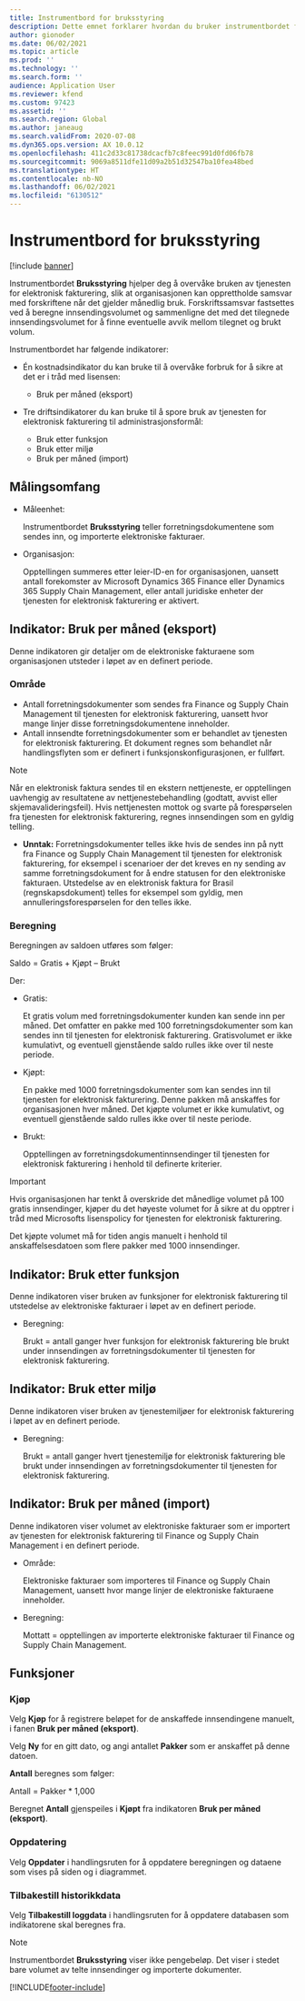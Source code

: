```yaml
---
title: Instrumentbord for bruksstyring
description: Dette emnet forklarer hvordan du bruker instrumentbordet for bruksstyring til å overvåke bruken av tjenesten for elektronisk fakturering og opprettholder samsvar med forskriftene.
author: gionoder
ms.date: 06/02/2021
ms.topic: article
ms.prod: ''
ms.technology: ''
ms.search.form: ''
audience: Application User
ms.reviewer: kfend
ms.custom: 97423
ms.assetid: ''
ms.search.region: Global
ms.author: janeaug
ms.search.validFrom: 2020-07-08
ms.dyn365.ops.version: AX 10.0.12
ms.openlocfilehash: 411c2d33c81738dcacfb7c8feec991d0fd06fb78
ms.sourcegitcommit: 9069a8511dfe11d09a2b51d32547ba10fea48bed
ms.translationtype: HT
ms.contentlocale: nb-NO
ms.lasthandoff: 06/02/2021
ms.locfileid: "6130512"
---
```

# <a name="usage-management-dashboard"></a>Instrumentbord for bruksstyring

[!include [banner](../includes/banner.md)]

Instrumentbordet **Bruksstyring** hjelper deg å overvåke bruken av tjenesten for elektronisk fakturering, slik at organisasjonen kan opprettholde samsvar med forskriftene når det gjelder månedlig bruk. Forskriftssamsvar fastsettes ved å beregne innsendingsvolumet og sammenligne det med det tilegnede innsendingsvolumet for å finne eventuelle avvik mellom tilegnet og brukt volum.

Instrumentbordet har følgende indikatorer:

- Én kostnadsindikator du kan bruke til å overvåke forbruk for å sikre at det er i tråd med lisensen:

    - Bruk per måned (eksport)

- Tre driftsindikatorer du kan bruke til å spore bruk av tjenesten for elektronisk fakturering til administrasjonsformål:

    - Bruk etter funksjon
    - Bruk etter miljø
    - Bruk per måned (import)

## <a name="measurement-scope"></a>Målingsomfang

- Måleenhet: 

    Instrumentbordet **Bruksstyring** teller forretningsdokumentene som sendes inn, og importerte elektroniske fakturaer.

- Organisasjon: 

    Opptellingen summeres etter leier-ID-en for organisasjonen, uansett antall forekomster av Microsoft Dynamics 365 Finance eller Dynamics 365 Supply Chain Management, eller antall juridiske enheter der tjenesten for elektronisk fakturering er aktivert.


## <a name="indicator-usage-per-month-export"></a>Indikator: Bruk per måned (eksport)

Denne indikatoren gir detaljer om de elektroniske fakturaene som organisasjonen utsteder i løpet av en definert periode.

### <a name="scope"></a>Område
- Antall forretningsdokumenter som sendes fra Finance og Supply Chain Management til tjenesten for elektronisk fakturering, uansett hvor mange linjer disse forretningsdokumentene inneholder.
- Antall innsendte forretningsdokumenter som er behandlet av tjenesten for elektronisk fakturering. Et dokument regnes som behandlet når handlingsflyten som er definert i funksjonskonfigurasjonen, er fullført.

> [!NOTE]
> Når en elektronisk faktura sendes til en ekstern nettjeneste, er opptellingen uavhengig av resultatene av nettjenestebehandling (godtatt, avvist eller skjemavalideringsfeil). Hvis nettjenesten mottok og svarte på forespørselen fra tjenesten for elektronisk fakturering, regnes innsendingen som en gyldig telling.

- **Unntak:** Forretningsdokumenter telles ikke hvis de sendes inn på nytt fra Finance og Supply Chain Management til tjenesten for elektronisk fakturering, for eksempel i scenarioer der det kreves en ny sending av samme forretningsdokument for å endre statusen for den elektroniske fakturaen. Utstedelse av en elektronisk faktura for Brasil (regnskapsdokument) telles for eksempel som gyldig, men annulleringsforespørselen for den telles ikke.


### <a name="calculation"></a>Beregning

Beregningen av saldoen utføres som følger:

Saldo = Gratis + Kjøpt – Brukt

Der:

- Gratis:
  
    Et gratis volum med forretningsdokumenter kunden kan sende inn per måned. Det omfatter en pakke med 100 forretningsdokumenter som kan sendes inn til tjenesten for elektronisk fakturering. Gratisvolumet er ikke kumulativt, og eventuell gjenstående saldo rulles ikke over til neste periode.
  
- Kjøpt:
  
    En pakke med 1000 forretningsdokumenter som kan sendes inn til tjenesten for elektronisk fakturering. Denne pakken må anskaffes for organisasjonen hver måned. Det kjøpte volumet er ikke kumulativt, og eventuell gjenstående saldo rulles ikke over til neste periode.
  
- Brukt: 

    Opptellingen av forretningsdokumentinnsendinger til tjenesten for elektronisk fakturering i henhold til definerte kriterier.
   
> [!IMPORTANT]
> Hvis organisasjonen har tenkt å overskride det månedlige volumet på 100 gratis innsendinger, kjøper du det høyeste volumet for å sikre at du opptrer i tråd med Microsofts lisenspolicy for tjenesten for elektronisk fakturering.
>
> Det kjøpte volumet må for tiden angis manuelt i henhold til anskaffelsesdatoen som flere pakker med 1000 innsendinger.

## <a name="indicator-usage-by-feature"></a>Indikator: Bruk etter funksjon

Denne indikatoren viser bruken av funksjoner for elektronisk fakturering til utstedelse av elektroniske fakturaer i løpet av en definert periode.

- Beregning:
  
    Brukt = antall ganger hver funksjon for elektronisk fakturering ble brukt under innsendingen av forretningsdokumenter til tjenesten for elektronisk fakturering.

## <a name="indicator-usage-by-environment"></a>Indikator: Bruk etter miljø

Denne indikatoren viser bruken av tjenestemiljøer for elektronisk fakturering i løpet av en definert periode.

- Beregning:
    
    Brukt = antall ganger hvert tjenestemiljø for elektronisk fakturering ble brukt under innsendingen av forretningsdokumenter til tjenesten for elektronisk fakturering.

## <a name="indicator-usage-per-month-import"></a>Indikator: Bruk per måned (import)

Denne indikatoren viser volumet av elektroniske fakturaer som er importert av tjenesten for elektronisk fakturering til Finance og Supply Chain Management i en definert periode.

- Område:

    Elektroniske fakturaer som importeres til Finance og Supply Chain Management, uansett hvor mange linjer de elektroniske fakturaene inneholder.

- Beregning:

    Mottatt = opptellingen av importerte elektroniske fakturaer til Finance og Supply Chain Management.

## <a name="functions"></a>Funksjoner
### <a name="purchase"></a>Kjøp

Velg **Kjøp** for å registrere beløpet for de anskaffede innsendingene manuelt, i fanen **Bruk per måned (eksport)**.

Velg **Ny** for en gitt dato, og angi antallet **Pakker** som er anskaffet på denne datoen.

**Antall** beregnes som følger:

Antall = Pakker * 1,000

Beregnet **Antall** gjenspeiles i **Kjøpt** fra indikatoren **Bruk per måned (eksport)**.

### <a name="update"></a>Oppdatering

Velg **Oppdater** i handlingsruten for å oppdatere beregningen og dataene som vises på siden og i diagrammet.

### <a name="reset-history-data"></a>Tilbakestill historikkdata

Velg **Tilbakestill loggdata** i handlingsruten for å oppdatere databasen som indikatorene skal beregnes fra.




> [!NOTE]
> Instrumentbordet **Bruksstyring** viser ikke pengebeløp. Det viser i stedet bare volumet av telte innsendinger og importerte dokumenter.

[!INCLUDE[footer-include](../../includes/footer-banner.md)]
